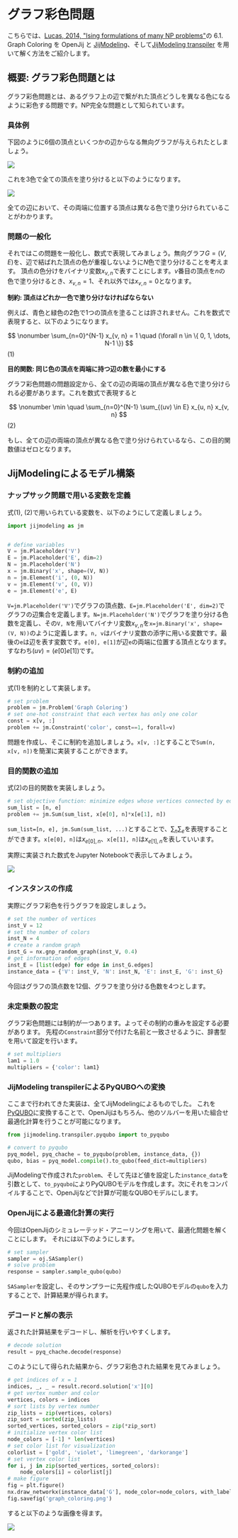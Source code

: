 # グラフ彩色問題

こちらでは、[Lucas, 2014, "Ising formulations of many NP problems"](https://doi.org/10.3389/fphy.2014.00005)の 6.1. Graph Coloring を OpenJij と [JijModeling](https://www.ref.documentation.jijzept.com/jijmodeling/)、そして[JijModeling transpiler](https://www.ref.documentation.jijzept.com/jijmodeling-transpiler/) を用いて解く方法をご紹介します。

## 概要: グラフ彩色問題とは

グラフ彩色問題とは、あるグラフ上の辺で繋がれた頂点どうしを異なる色になるように彩色する問題です。NP完全な問題として知られています。

### 具体例

下図のように6個の頂点といくつかの辺からなる無向グラフが与えられたとしましょう。

![](../../../assets/graph_coloring_01.png)

これを3色で全ての頂点を塗り分けると以下のようになります。

![](../../../assets/graph_coloring_02.png)

全ての辺において、その両端に位置する頂点は異なる色で塗り分けられていることがわかります。

### 問題の一般化

それではこの問題を一般化し、数式で表現してみましょう。無向グラフ$G = (V, E)$を、辺で結ばれた頂点の色が重複しないように$N$色で塗り分けることを考えます。
頂点の色分けをバイナリ変数$x_{v, n}$で表すことにします。$v$番目の頂点を$n$の色で塗り分けるとき、$x_{v, n} = 1$、それ以外では$x_{v, n} = 0$となります。  

**制約: 頂点はどれか一色で塗り分けなければならない**

例えば、青色と緑色の2色で1つの頂点を塗ることは許されません。これを数式で表現すると、以下のようになります。


$$
\nonumber
\sum_{n=0}^{N-1} x_{v, n} = 1 \quad (\forall n \in \{ 0, 1, \dots, N-1 \}) 
$$ (1)

**目的関数: 同じ色の頂点を両端に持つ辺の数を最小にする**

グラフ彩色問題の問題設定から、全ての辺の両端の頂点が異なる色で塗り分けられる必要があります。これを数式で表現すると

$$
\nonumber
\min \quad \sum_{n=0}^{N-1} \sum_{(uv) \in E} x_{u, n} x_{v, n}  
$$ (2)

もし、全ての辺の両端の頂点が異なる色で塗り分けられているなら、この目的関数値はゼロとなります。

## JijModelingによるモデル構築

### ナップサック問題で用いる変数を定義

式(1), (2)で用いられている変数を、以下のようにして定義しましょう。

```python
import jijmodeling as jm


# define variables
V = jm.Placeholder('V')
E = jm.Placeholder('E', dim=2)
N = jm.Placeholder('N')
x = jm.Binary('x', shape=(V, N))
n = jm.Element('i', (0, N))
v = jm.Element('v', (0, V))
e = jm.Element('e', E)
```

`V=jm.Placeholder('V')`でグラフの頂点数、`E=jm.Placeholder('E', dim=2)`でグラフの辺集合を定義します。`N=jm.Placeholder('N')`でグラフを塗り分ける色数を定義し、その`V, N`を用いてバイナリ変数$x_{v, n}$を`x=jm.Binary('x', shape=(V, N))`のように定義します。`n, v`はバイナリ変数の添字に用いる変数です。最後の`e`は辺を表す変数です。`e[0], e[1]`が辺`e`の両端に位置する頂点となります。すなわち$(uv) = (e[0] e[1])$です。

### 制約の追加

式(1)を制約として実装します。

```python
# set problem
problem = jm.Problem('Graph Coloring')
# set one-hot constraint that each vertex has only one color
const = x[v, :]
problem += jm.Constraint('color', const==1, forall=v)
```

問題を作成し、そこに制約を追加しましょう。`x[v, :]`とすることで`Sum(n, x[v, n])`を簡潔に実装することができます。

### 目的関数の追加

式(2)の目的関数を実装しましょう。

```python
# set objective function: minimize edges whose vertices connected by edges are the same color
sum_list = [n, e]
problem += jm.Sum(sum_list, x[e[0], n]*x[e[1], n])
```

`sum_list=[n, e], jm.Sum(sum_list, ...)`とすることで、$\sum_n \sum_e$を表現することができます。`x[e[0], n]`は$x_{e[0], n}$、`x[e[1], n]`は$x_{e[1], n}$を表していいます。

実際に実装された数式をJupyter Notebookで表示してみましょう。

![](../../../assets/graph_coloring_03.png)

### インスタンスの作成

実際にグラフ彩色を行うグラフを設定しましょう。

```python
# set the number of vertices
inst_V = 12
# set the number of colors
inst_N = 4
# create a random graph
inst_G = nx.gnp_random_graph(inst_V, 0.4)
# get information of edges
inst_E = [list(edge) for edge in inst_G.edges]
instance_data = {'V': inst_V, 'N': inst_N, 'E': inst_E, 'G': inst_G}
```

今回はグラフの頂点数を12個、グラフを塗り分ける色数を4つとします。

### 未定乗数の設定

グラフ彩色問題には制約が一つあります。よってその制約の重みを設定する必要があります。
先程の`Constraint`部分で付けた名前と一致させるように、辞書型を用いて設定を行います。

```python
# set multipliers
lam1 = 1.0
multipliers = {'color': lam1}    
```

### JijModeling transpilerによるPyQUBOへの変換

ここまで行われてきた実装は、全てJijModelingによるものでした。
これを[PyQUBO](https://pyqubo.readthedocs.io/en/latest/)に変換することで、OpenJijはもちろん、他のソルバーを用いた組合せ最適化計算を行うことが可能になります。

```python
from jijmodeling.transpiler.pyqubo import to_pyqubo

# convert to pyqubo
pyq_model, pyq_chache = to_pyqubo(problem, instance_data, {})
qubo, bias = pyq_model.compile().to_qubo(feed_dict=multipliers)
```

JijModelingで作成された`problem`、そして先ほど値を設定した`instance_data`を引数として、`to_pyqubo`によりPyQUBOモデルを作成します。次にそれをコンパイルすることで、OpenJijなどで計算が可能なQUBOモデルにします。

### OpenJijによる最適化計算の実行

今回はOpenJijのシミュレーテッド・アニーリングを用いて、最適化問題を解くことにします。
それには以下のようにします。

```python
# set sampler
sampler = oj.SASampler()
# solve problem
response = sampler.sample_qubo(qubo)
```    

`SASampler`を設定し、そのサンプラーに先程作成したQUBOモデルの`qubo`を入力することで、計算結果が得られます。

### デコードと解の表示

返された計算結果をデコードし、解析を行いやすくします。

```python
# decode solution
result = pyq_chache.decode(response)
```

このようにして得られた結果から、グラフ彩色された結果を見てみましょう。

```python
# get indices of x = 1
indices, _, _ = result.record.solution['x'][0]
# get vertex number and color
vertices, colors = indices
# sort lists by vertex number
zip_lists = zip(vertices, colors)
zip_sort = sorted(zip_lists)
sorted_vertices, sorted_colors = zip(*zip_sort)
# initialize vertex color list
node_colors = [-1] * len(vertices)
# set color list for visualization
colorlist = ['gold', 'violet', 'limegreen', 'darkorange']
# set vertex color list
for i, j in zip(sorted_vertices, sorted_colors):
    node_colors[i] = colorlist[j]
# make figure
fig = plt.figure()
nx.draw_networkx(instance_data['G'], node_color=node_colors, with_labels=True)
fig.savefig('graph_coloring.png')
```

すると以下のような画像を得ます。

![](../../../assets/graph_coloring_04.png)
